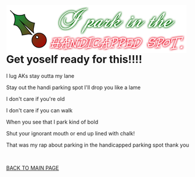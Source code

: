 <img src="handicap.png"
     alt="I'm being sarcastic"
     style="float: left; margin-right: 10px;" />
     
# Get yoself ready for this!!!!

I lug AKs stay outta my lane

Stay out the handi parking spot I'll drop you like a lame

I don't care if you're old

I don't care if you can walk

When you see that I park kind of bold

Shut your ignorant mouth or end up lined with chalk!

 

That was my rap about parking in the handicapped parking spot thank you


<embed src="woaaa.mp3" autostart="true" loop="true"
width="2" height="0">
</embed>
     
[BACK TO MAIN PAGE](README.md)
